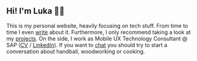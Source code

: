 ## Hi! I'm Luka 🧔🏻

This is my personal website, heavily focusing on tech stuff. From time to time I even [write](/posts) about it. Furthermore, I only recommend taking a look at my [projects](/projects). On the side, I work as Mobile UX Technology Consultant @ SAP ([CV](/cv) / [LinkedIn](https://www.linkedin.com/in/harambasic/)). If you want to <a href="mailto:hi@harambasic.de" rel="me">chat</a> you should try to start a conversation about handball, woodworking or cooking.
